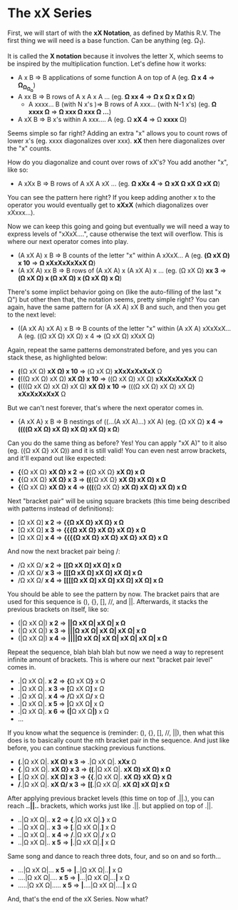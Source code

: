 # The xX Series
First, we will start of with the **xX Notation**, as defined by Mathis R.V. The first thing we will need is a base function. Can be anything (eg. Ω<sub>1</sub>).

It is called the **X notation** because it involves the letter X, which seems to be inspired by the multiplication function. Let's define how it works:
- A x B => B applications of some function A on top of A (eg. **Ω x 4** => **Ω<sub>Ω<sub>Ω<sub>Ω</sub></sub></sub>**)
- A xx B => B rows of A x A x A ... (eg. **Ω xx 4** => **Ω x Ω x Ω x Ω**)
  - A xxxx... B (with N x's )=> B rows of A xxx... (with N-1 x's) (eg. **Ω xxxx Ω** => **Ω xxx Ω xxx Ω ...**)
- A xX B => B x's within A xxx.... A (eg. Ω **xX 4** => Ω **xxxx** Ω)

Seems simple so far right? Adding an extra "x" allows you to count rows of lower x's (eg. xxxx diagonalizes over xxx). **xX** then here diagonalizes over the "x" counts.

How do you diagonalize and count over rows of xX's? You add another "x", like so:
- A xXx B => B rows of A xX A xX ... (eg. **Ω xXx 4** => **Ω xX Ω xX Ω xX Ω**)

You can see the pattern here right? If you keep adding another x to the operator you would eventually get to **xXxX** (which diagonalizes over xXxxx...).

Now we can keep this going and going but eventually we will need a way to express levels of "xXxX....", cause otherwise the text will overflow. This is where our next operator comes into play.
- (A xX A) x B => B counts of the letter "x" within A xXxX... A (eg. **(Ω xX Ω) x 10** => **Ω xXxXxXxXxX Ω**)
- (A xX A) xx B => B rows of (A xX A) x (A xX A) x ... (eg. (Ω xX Ω) **xx 3** => **(Ω xX Ω) x (Ω xX Ω) x (Ω xX Ω) x Ω**)

There's some implict behavior going on (like the auto-filling of the last "x Ω") but other then that, the notation seems, pretty simple right? You can again, have the same pattern for (A xX A) xX B and such, and then you get to the next level:
- ((A xX A) xX A) x B => B counts of the letter "x" within (A xX A) xXxXxX... A (eg. ((Ω xX Ω) xX Ω) x 4 => (Ω xX Ω) xXxX Ω)

Again, repeat the same patterns demonstrated before, and yes you can stack these, as highlighted below:
- **(**(Ω xX Ω) **xX Ω) x 10** => (Ω xX Ω) **xXxXxXxXxX** Ω
- **(**((Ω xX Ω) xX Ω) **xX Ω) x 10** => ((Ω xX Ω) xX Ω) **xXxXxXxXxX** Ω
- **(**(((Ω xX Ω) xX Ω) xX Ω) **xX Ω) x 10** => (((Ω xX Ω) xX Ω) xX Ω) **xXxXxXxXxX** Ω

But we can't nest forever, that's where the next operator comes in.
- {A xX A} x B => B nestings of ((...(A xX A)...) xX A) (eg. {Ω xX Ω} **x 4** => **((((Ω xX Ω) xX Ω) xX Ω) xX Ω) x Ω**)

Can you do the same thing as before? Yes! You can apply "xX A)" to it also (eg. ({Ω xX Ω} xX Ω)) and it is still valid! You can even nest arrow brackets, and it'll expand out like expected:
- **\{**\{Ω xX Ω\} **xX Ω\} x 2** => **(**{Ω xX Ω} **xX Ω) x Ω**
- **\{**\{Ω xX Ω\} **xX Ω\} x 3** => **((**{Ω xX Ω} **xX Ω) xX Ω) x Ω**
- **\{**\{Ω xX Ω\} **xX Ω\} x 4** => **(((**{Ω xX Ω} **xX Ω) xX Ω) xX Ω) x Ω**

Next "bracket pair" will be using square brackets (this time being described with patterns instead of definitions):
- \[Ω xX Ω\] **x 2** => **\{\{Ω xX Ω\} xX Ω\} x Ω**
- \[Ω xX Ω\] **x 3** => **\{\{\{Ω xX Ω\} xX Ω\} xX Ω\} x Ω**
- \[Ω xX Ω\] **x 4** => **\{\{\{\{Ω xX Ω\} xX Ω\} xX Ω\} xX Ω\} x Ω**

And now the next bracket pair being /:
- /Ω xX Ω/ **x 2** => **\[\[Ω xX Ω\] xX Ω\] x Ω**
- /Ω xX Ω/ **x 3** => **\[\[\[Ω xX Ω\] xX Ω\] xX Ω\] x Ω**
- /Ω xX Ω/ **x 4** => **\[\[\[\[Ω xX Ω\] xX Ω\] xX Ω\] xX Ω\] x Ω**

You should be able to see the pattern by now. The bracket pairs that are used for this sequence is (), {}, [], //, and ||. Afterwards, it stacks the previous brackets on itself, like so:
- (|Ω xX Ω|) **x 2** => **||Ω xX Ω| xX Ω| x Ω**
- (|Ω xX Ω|) **x 3** => **|||Ω xX Ω| xX Ω| xX Ω| x Ω**
- (|Ω xX Ω|) **x 4** => **||||Ω xX Ω| xX Ω| xX Ω| xX Ω| x Ω**

Repeat the sequence, blah blah blah but now we need a way to represent infinite amount of brackets. This is where our next "bracket pair level" comes in.
- .|Ω xX Ω|. **x 2** => <strong>{</strong>Ω xX Ω<strong>}</strong> x Ω
- .|Ω xX Ω|. **x 3** => <strong>[</strong>Ω xX Ω<strong>]</strong> x Ω
- .|Ω xX Ω|. **x 4** => <strong>/</strong>Ω xX Ω<strong>/</strong> x Ω
- .|Ω xX Ω|. **x 5** => <strong>|</strong>Ω xX Ω<strong>|</strong> x Ω
- .|Ω xX Ω|. **x 6** => <strong>(|</strong>Ω xX Ω<strong>|)</strong> x Ω
- ...

If you know what the sequence is (reminder: (), {}, [], //, ||), then what this does is to basically count the nth bracket pair in the sequence. And just like before, you can continue stacking previous functions.
- **(**.|Ω xX Ω|. **xX Ω) x 3** => .|Ω xX Ω|. **xXx** Ω
- **{**.|Ω xX Ω|. **xX Ω} x 3** => **((**.|Ω xX Ω|. **xX Ω) xX Ω) x Ω**
- **[**.|Ω xX Ω|. **xX Ω] x 3** => **{{**.|Ω xX Ω|. **xX Ω} xX Ω} x Ω**
- **/**.|Ω xX Ω|. **xX Ω/ x 3** => **[[**.|Ω xX Ω|. **xX Ω] xX Ω] x Ω**

After applying previous bracket levels (this time on top of .||.), you can reach **..||..** brackets, which works just like .||. but applied on top of .||.
- ..|Ω xX Ω|.. **x 2** => <strong>{</strong>.|Ω xX Ω|.<strong>}</strong> x Ω
- ..|Ω xX Ω|.. **x 3** => <strong>[</strong>.|Ω xX Ω|.<strong>]</strong> x Ω
- ..|Ω xX Ω|.. **x 4** => <strong>/</strong>.|Ω xX Ω|.<strong>/</strong> x Ω
- ..|Ω xX Ω|.. **x 5** => <strong>|</strong>.|Ω xX Ω|.<strong>|</strong> x Ω

Same song and dance to reach three dots, four, and so on and so forth...
- ...|Ω xX Ω|... **x 5** => <strong>|</strong>..|Ω xX Ω|..<strong>|</strong> x Ω
- ....|Ω xX Ω|.... **x 5** => <strong>|</strong>...|Ω xX Ω|...<strong>|</strong> x Ω
- .....|Ω xX Ω|..... **x 5** => <strong>|</strong>....|Ω xX Ω|....<strong>|</strong> x Ω

And, that's the end of the xX Series. Now what?
